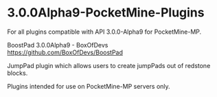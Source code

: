 # 3.0.0Alpha9-PocketMine-Plugins
For all plugins compatible with API 3.0.0-Alpha9 for PocketMine-MP.


BoostPad 3.0.0Alpha9 - BoxOfDevs
https://github.com/BoxOfDevs/BoostPad

JumpPad plugin which allows users to create jumpPads out of redstone blocks.


Plugins intended for use on PocketMine-MP servers only.
